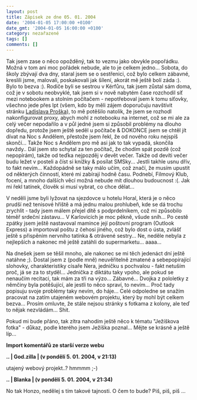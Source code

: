 ```yaml
---
layout: post
title: Zápisek ze dne 05. 01. 2004
date: '2004-01-05 17:00:00 +0100'
date_gmt: '2004-01-05 16:00:00 +0100'
category: nezařazené
tags: []
comments: []
---
```

<p>Tak jsem zase o něco opožděný, tak to vezmu jako obvykle popořádku. Možná v tom ani moc  pořádek nebude, ale to je celkem jedno... Sobota, do školy zbývají dva dny, staral jsem se o sestřenici,  což bylo celkem zábavné, kreslili jsme, malovali, poskakovali jak šílení, akorát mě ještě bolí záda :).  Bylo to bezva :). Rodiče byli se sestrou v Kérfůru, tak jsem zůstal sám doma, což je v sobotu  neobvyklé, tak jsem si v nově nabytém čase rozchodil síť mezi notebookem a stolním počítačem -  nepotřeboval jsem k tomu síťovky, všechno jede přes lpt (všem, kdo by měli zájem doporučuju  navštívit stránku  <a href="http://www.ms.mff.cuni.cz/~prosl0am/index.php?file=soft_drivers%E2%8C%A9=cz">Ladislava Proška</a>),  to mě potěšilo natolik, že jsem se rozhodl nakonfigurovat proxy, abych mohl z notebooku na internet,  což se mi ale za celý večer nepodařilo a v půl jedné jsem si způsobil problémy na dlouho dopředu,  protože jsem ještě seděl u počítače &amp; DOKONCE jsem se chtěl jít dívat na Noc s Andělem, přestože jsem  řekl, že od nového roku nejspíš skončí... Takže Noc s Andělem pro mě asi jak to tak vypadá, skončila  navždy.. Dál jsem sto schytal za ten počítač, že chodím spát pozdě (což nepopírám), takže od teďka nejpozděj  v devět večer. Takže od devíti večer budu ležet v posteli a číst si knížky &amp; posílat SMSky... Jestli  takhle usnu dřív, to fakt nevím... Každopádně se taky málo učím, což značí, že musím upustit od některých  činností, které mi zabírají hodně času. Podnebí, Filmový Klub, focení, a mnoho dalších věcí možná  nebude mít dlouhou budoucnost :(. Jak mi řekl tatínek, člověk si musí vybrat, co chce dělat...</p>
<p>V neděli jsme byli lyžovat na sjezdovce u hotelu Horal, která je o něco prudší než tenisové hřiště  a má jednu malou prohlubeň, kde se dá trochu zrychlit - tady jsem málem přejel dítě s podprdelníkem,  což mi způsobilo téměř srdeční zástavu... V Karlovicích je moc pěkně, všude sníh... Po cestě zpátky  jsem ještě nastavoval mamince její poštovní program (Outlook Express) a importoval poštu z čehosi jiného,  což bylo dost o ústa, zvlášť ještě s přispěním nervního tatínka &amp; otrávené sestry... Ne, neděle  nebyla z nejlepších a nakonec mě ještě zatáhli do supermarketu... aaaa...</p>
<p>Na dnešek jsem se těšil mnoho, ale nakonec se mi těch jedenáct dní ještě natáhne ;). Dostal  jsem z (podle mně) neuvěřitelně zmatené a sebepopírající slohovky, charakteristiky císaře Nera,  jedničku s pochvalou - fakt netuším proč, já se za to styděl... Jednička z diktátu taky vpoho,  ale pokud se nenaučím recitaci, tak mám za tři na výzo... Zábavné... Dvojka z pololetky z němčiny  byla potěšující, ale jestli to něco spraví, to nevím... Proč tady popisuju svoje problémy taky nevím,  do háje... Celé odpoledne se snažím pracovat na zatím utajeném webovém projektu, který by mohl být celkem  bezva... Prosím omluvte, že stále nejsou stránky s fotkama z kolony, ale teď to nějak nezvládám... Shit.</p>
<p>Pokud mi bude přáno, tak zítra nahodím ještě něco k tématu &quot;Ježíškova fotka&quot; - důkaz, podle  kterého jsem Ježíška poznal... Mějte se krásně a ještě líp...</p>
<div class="import-komentaru">
<p><strong>Import komentářů ze starší verze webu</strong></p>
<div class="comment">
<p style="font-weight:bold"><span class="compredmet">..</span> | <span class="comname">God.zilla</span> | (v&nbsp;pondělí&nbsp;5.&nbsp;01.&nbsp;2004,&nbsp;v&nbsp;21:13)</p>
<p>utajený webový projekt..? hmmmm ;-) </p>
</div>
<div class="comment">
<p style="font-weight:bold"><span class="compredmet">..</span> | <span class="comname">Blanka</span> | (v&nbsp;pondělí&nbsp;5.&nbsp;01.&nbsp;2004,&nbsp;v&nbsp;21:34)</p>
<p>No tak Honzo, nedělej s tím takové tajnosti. O čem to bude? Piš, piš, piš ... </p>
</div>
</div>
